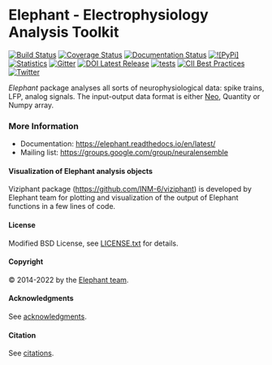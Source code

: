 # Elephant - Electrophysiology Analysis Toolkit

[![Build Status](https://travis-ci.org/NeuralEnsemble/elephant.svg?branch=master)](https://travis-ci.org/NeuralEnsemble/elephant)
[![Coverage Status](https://coveralls.io/repos/github/NeuralEnsemble/elephant/badge.svg?branch=master)](https://coveralls.io/github/NeuralEnsemble/elephant?branch=master)
[![Documentation Status](https://readthedocs.org/projects/elephant/badge/?version=latest)](https://elephant.readthedocs.io/en/latest/?badge=latest)
[![![PyPi]](https://img.shields.io/pypi/v/elephant)](https://pypi.org/project/elephant/)
[![Statistics](https://img.shields.io/pypi/dm/elephant)](https://seladb.github.io/StarTrack-js/#/preload?r=neuralensemble,elephant)
[![Gitter](https://badges.gitter.im/python-elephant/community.svg)](https://gitter.im/python-elephant/community?utm_source=badge&utm_medium=badge&utm_campaign=pr-badge)
[![DOI Latest Release](https://zenodo.org/badge/10311278.svg)](https://zenodo.org/badge/latestdoi/10311278)
[![tests](https://github.com/NeuralEnsemble/elephant/actions/workflows/CI.yml/badge.svg)](https://github.com/NeuralEnsemble/elephant/actions/workflows/CI.yml)
[![CII Best Practices](https://bestpractices.coreinfrastructure.org/projects/6191/badge)](https://bestpractices.coreinfrastructure.org/projects/6191)
[![Twitter](https://img.shields.io/twitter/follow/PyElephant?style=social)](https://twitter.com/pyelephant)


*Elephant* package analyses all sorts of neurophysiological data:
spike trains, LFP, analog signals. The input-output data format is either
[Neo](https://github.com/NeuralEnsemble/python-neo), Quantity or Numpy array.


### More Information

* Documentation: https://elephant.readthedocs.io/en/latest/
* Mailing list: https://groups.google.com/group/neuralensemble


#### Visualization of Elephant analysis objects

Viziphant package (https://github.com/INM-6/viziphant) is developed by Elephant
team for plotting and visualization of the output of Elephant functions in a
few lines of code.


#### License
 
Modified BSD License, see [LICENSE.txt](LICENSE.txt) for details.


#### Copyright

:copyright: 2014-2022 by the [Elephant team](doc/authors.rst).


#### Acknowledgments

See [acknowledgments](doc/acknowledgments.rst).


#### Citation

See [citations](doc/citation.rst).
